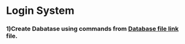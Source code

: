 # Login System

### 1)Create Dabatase using commands from [Database file link](/extras/SQL(FIVE)) file.



